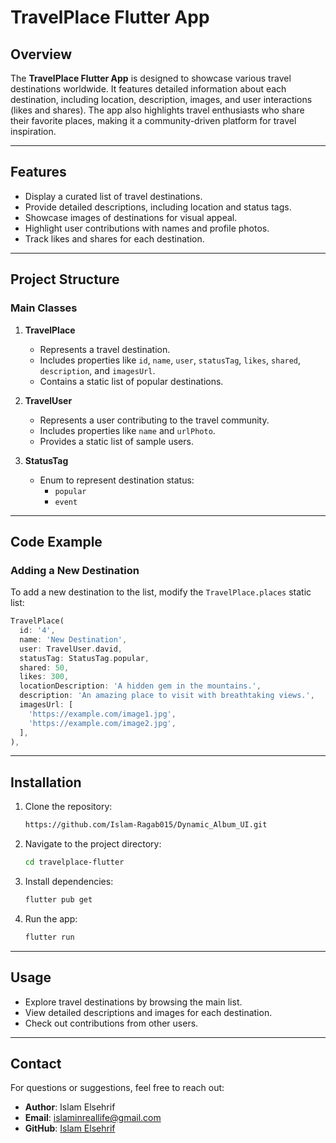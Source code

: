 # TravelPlace Flutter App

## Overview

The **TravelPlace Flutter App** is designed to showcase various travel destinations worldwide. It features detailed information about each destination, including location, description, images, and user interactions (likes and shares). The app also highlights travel enthusiasts who share their favorite places, making it a community-driven platform for travel inspiration.

---

## Features

- Display a curated list of travel destinations.
- Provide detailed descriptions, including location and status tags.
- Showcase images of destinations for visual appeal.
- Highlight user contributions with names and profile photos.
- Track likes and shares for each destination.

---

## Project Structure

### Main Classes

1. **TravelPlace**
   - Represents a travel destination.
   - Includes properties like `id`, `name`, `user`, `statusTag`, `likes`, `shared`, `description`, and `imagesUrl`.
   - Contains a static list of popular destinations.

2. **TravelUser**
   - Represents a user contributing to the travel community.
   - Includes properties like `name` and `urlPhoto`.
   - Provides a static list of sample users.

3. **StatusTag**
   - Enum to represent destination status:
     - `popular`
     - `event`

---

## Code Example

### Adding a New Destination

To add a new destination to the list, modify the `TravelPlace.places` static list:

```dart
TravelPlace(
  id: '4',
  name: 'New Destination',
  user: TravelUser.david,
  statusTag: StatusTag.popular,
  shared: 50,
  likes: 300,
  locationDescription: 'A hidden gem in the mountains.',
  description: 'An amazing place to visit with breathtaking views.',
  imagesUrl: [
    'https://example.com/image1.jpg',
    'https://example.com/image2.jpg',
  ],
),
```

---

## Installation

1. Clone the repository:
   ```bash
   https://github.com/Islam-Ragab015/Dynamic_Album_UI.git
   ```

2. Navigate to the project directory:
   ```bash
   cd travelplace-flutter
   ```

3. Install dependencies:
   ```bash
   flutter pub get
   ```

4. Run the app:
   ```bash
   flutter run
   ```

---

## Usage

- Explore travel destinations by browsing the main list.
- View detailed descriptions and images for each destination.
- Check out contributions from other users.

---

## Contact

For questions or suggestions, feel free to reach out:

- **Author**: Islam Elsehrif
- **Email**: islaminreallife@gmail.com
- **GitHub**: [Islam Elsehrif](https://github.com/Islam-Ragab015)

